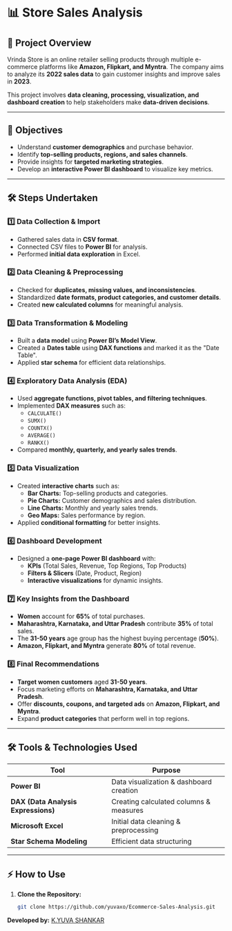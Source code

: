 # 📊 Store Sales Analysis

## 📌 Project Overview

Vrinda Store is an online retailer selling products through multiple e-commerce platforms like **Amazon, Flipkart, and Myntra**. The company aims to analyze its **2022 sales data** to gain customer insights and improve sales in **2023**.  

This project involves **data cleaning, processing, visualization, and dashboard creation** to help stakeholders make **data-driven decisions**.

---

## 🚀 Objectives

- Understand **customer demographics** and purchase behavior.
- Identify **top-selling products, regions, and sales channels**.
- Provide insights for **targeted marketing strategies**.
- Develop an **interactive Power BI dashboard** to visualize key metrics.

---

## 🛠 Steps Undertaken

### 1️⃣ **Data Collection & Import**
- Gathered sales data in **CSV format**.
- Connected CSV files to **Power BI** for analysis.
- Performed **initial data exploration** in Excel.

### 2️⃣ **Data Cleaning & Preprocessing**
- Checked for **duplicates, missing values, and inconsistencies**.
- Standardized **date formats, product categories, and customer details**.
- Created **new calculated columns** for meaningful analysis.

### 3️⃣ **Data Transformation & Modeling**
- Built a **data model** using **Power BI’s Model View**.
- Created a **Dates table** using **DAX functions** and marked it as the "Date Table".
- Applied **star schema** for efficient data relationships.

### 4️⃣ **Exploratory Data Analysis (EDA)**
- Used **aggregate functions, pivot tables, and filtering techniques**.
- Implemented **DAX measures** such as:
  - `CALCULATE()`
  - `SUMX()`
  - `COUNTX()`
  - `AVERAGE()`
  - `RANKX()`
- Compared **monthly, quarterly, and yearly sales trends**.

### 5️⃣ **Data Visualization**
- Created **interactive charts** such as:
  - **Bar Charts:** Top-selling products and categories.
  - **Pie Charts:** Customer demographics and sales distribution.
  - **Line Charts:** Monthly and yearly sales trends.
  - **Geo Maps:** Sales performance by region.
- Applied **conditional formatting** for better insights.

### 6️⃣ **Dashboard Development**
- Designed a **one-page Power BI dashboard** with:
  - **KPIs** (Total Sales, Revenue, Top Regions, Top Products)
  - **Filters & Slicers** (Date, Product, Region)
  - **Interactive visualizations** for dynamic insights.

### 7️⃣ **Key Insights from the Dashboard**
- **Women** account for **65%** of total purchases.
- **Maharashtra, Karnataka, and Uttar Pradesh** contribute **35%** of total sales.
- The **31-50 years** age group has the highest buying percentage (**50%**).
- **Amazon, Flipkart, and Myntra** generate **80%** of total revenue.

### 8️⃣ **Final Recommendations**
- **Target women customers** aged **31-50 years**.
- Focus marketing efforts on **Maharashtra, Karnataka, and Uttar Pradesh**.
- Offer **discounts, coupons, and targeted ads** on **Amazon, Flipkart, and Myntra**.
- Expand **product categories** that perform well in top regions.

---

## 🛠 Tools & Technologies Used

| Tool | Purpose |
|------|---------|
| **Power BI** | Data visualization & dashboard creation |
| **DAX (Data Analysis Expressions)** | Creating calculated columns & measures |
| **Microsoft Excel** | Initial data cleaning & preprocessing |
| **Star Schema Modeling** | Efficient data structuring |

---

## ⚡ How to Use

1. **Clone the Repository:**
   ```bash
   git clone https://github.com/yuvaxo/Ecommerce-Sales-Analysis.git

**Developed 
by:** [K.YUVA SHANKAR](https://www.linkedin.com/in/yuva-shankar-4ba786228?utm_source=share&utm_campaign=share_via&utm_content=profile&utm_medium=android_app)

